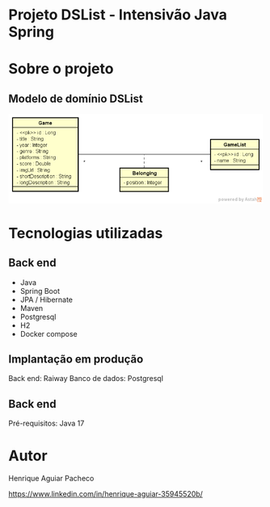 # Projeto DSList - Intensivão Java Spring

# Sobre o projeto


## Modelo de domínio DSList
![Modelo de Domínio](https://raw.githubusercontent.com/devsuperior/java-spring-dslist/main/resources/dslist-model.png)

# Tecnologias utilizadas
## Back end
- Java
- Spring Boot
- JPA / Hibernate
- Maven
- Postgresql
- H2
- Docker compose

## Implantação em produção
Back end: Raiway
Banco de dados: Postgresql

## Back end
Pré-requisitos: Java 17


# Autor

Henrique Aguiar Pacheco

https://www.linkedin.com/in/henrique-aguiar-35945520b/
